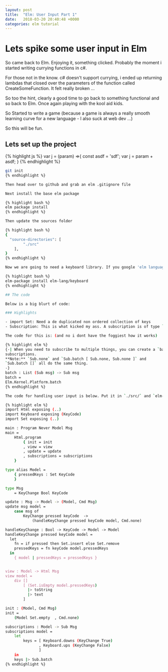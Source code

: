 ```yaml
---
layout: post
title:  "Elm: User Input Part 1"
date:   2018-03-20 20:40:48 +0000
categories: elm tutorial
---
```

# Lets spike some user input in Elm

So came back to Elm. Enjoying it, something clicked. Probably the moment i started writing currying functions in c#.

For those not in the know. c# doesn't support currying, i ended up returning  lambdas that closed over the parameters of the function called CreateSomeFunction. It felt really broken ...

So too the hint, clearly a good time to go back to something functional and so back to Elm. Once again playing with the kool aid kids.

So Started to write a game (because a game is always a really smooth learning curve for a new language - I also suck at web dev ...)

So this will be fun.

## Lets set up the project

{% highlight js %}
var j = (param) =>{
  const asdf = 'sdf';
  var j = param + asdf;
}
{% endhighlight %}

```bash
git init
{% endhighlight %}

Then head over to github and grab an elm .gitignore file

Next install the base elm package

{% highlight bash %}
elm package install
{% endhighlight %}

Then update the sources folder

{% highlight bash %}
{
  "source-directories": [
        "./src"
    ],
}
{% endhighlight %}

Now we are going to need a keyboard library. If you google 'elm language' you will end up at [this](http://package.elm-lang.org/packages/elm-lang/keyboard/latest) page. Install it like this:

{% highlight bash %}
elm-package install elm-lang/keyboard
{% endhighlight %}

## The code

Below is a big blurt of code:

### Highlights

- import Set: Need a de duplicated non ordered collection of keys
- Subscription: This is what kicked my ass. A subscription is of type `Sub Msg` yet we need to sign up to both key up and key down events turns out you can create a batch.

The code for this is: (and no i dont have the foggiest how it works)

{% highlight elm %}
{-| When you need to subscribe to multiple things, you can create a `batch` of
subscriptions.
**Note:** `Sub.none` and `Sub.batch [ Sub.none, Sub.none ]` and
`Sub.batch []` all do the same thing.
-}
batch : List (Sub msg) -> Sub msg
batch =
Elm.Kernel.Platform.batch
{% endhighlight %}

The code for handling user input is below. Put it in `./src/` and `elm-reactor`

{% highlight elm %}
import Html exposing (..)
import Keyboard exposing (KeyCode)
import Set exposing (..)

main : Program Never Model Msg
main =
    Html.program
        { init = init
        , view = view
        , update = update
        , subscriptions = subscriptions
    }

type alias Model =
    { pressedKeys : Set KeyCode
    }

type Msg
    = KeyChange Bool KeyCode

update : Msg -> Model -> (Model, Cmd Msg)
update msg model =
    case msg of
        KeyChange pressed keyCode  ->
            (handleKeyChange pressed keyCode model, Cmd.none)

handleKeyChange : Bool -> KeyCode -> Model -> Model
handleKeyChange pressed keyCode model =
  let
    fn = if pressed then Set.insert else Set.remove
    pressedKeys = fn keyCode model.pressedKeys
  in
    { model | pressedKeys = pressedKeys }


view : Model -> Html Msg
view model =
    div []
        [ (Set.isEmpty model.pressedKeys)
          |> toString
          |> text
        ]

init : (Model, Cmd Msg)
init =
    (Model Set.empty  , Cmd.none)

subscriptions : Model -> Sub Msg
subscriptions model =
    let
        keys = [ Keyboard.downs (KeyChange True)
               , Keyboard.ups (KeyChange False)
               ]
    in
    keys |> Sub.batch
{% endhighlight %}